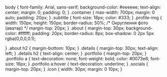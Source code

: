 body {
font-family: Arial, sans-serif;
background-color: #eeeeee;
text-align: center;
margin: 0;
padding: 0;
}
.container {
max-width: 700px;
margin: 0 auto;
padding: 20px;
}
.subtitle {
font-size: 18px;
color: #333;
}
.profile-img {
width: 150px;
height: 150px;
border-radius: 50%;
/* Округлення фото (аватар) */
margin-top: 20px;
}
.about {
margin-top: 30px;
background-color: #ffffff;
padding: 20px;
border-radius: 8px;
box-shadow: 0 2px 5px rgba(0,0,0,0.1);

}
.about h2 {
margin-bottom: 10px;
}
.details {
margin-top: 30px;
text-align: left;
}
.details h2 {
text-align: center;
}
.portfolio {
margin-top: 20px;
}
.portfolio a {
text-decoration: none;
font-weight: bold;
color: #0073e6;
font-size: 16px;
}
.portfolio a:hover {
text-decoration: underline;
}
.socials {
margin-top: 20px;
}
.icon {
width: 30px;
margin: 0 10px;
}
